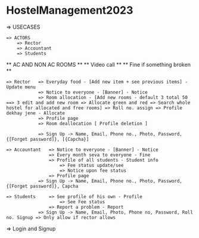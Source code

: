 # HostelManagement2023

=> USECASES

    => ACTORS
        => Rector
        => Accountant
        => Students

** AC AND NON AC ROOMS **
** Video call **
** Fine if something broken **

    => Rector   => Everyday food - [Add new item + see previous items] - Update menu
                => Notice to everyone - [Banner] - Notice
                => Room allocation - [Add new rooms - default 3 total 50 ==> 3 edit and add new room => Allocate green and red => Search whole hostel for allocated and free rooms] => Roll no. assign => Profile dekhay jene - Allocate
                => Profile page
                => Room deallocation [ Profile deletion ]

                => Sign Up -> Name, Email, Phone no., Photo, Password, {[Forget password]}, [{Capcha}]

    => Accountant   => Notice to everyone - [Banner] - Notice
                    => Every month seva to everyone - Fine
                    => Profile of all students - Student info
                        => Fee status update/see
                        => Notice upon fee status
                    => Profile page
                => Sign Up -> Name, Email, Phone no., Photo, Password, {[Forget password]}, Capcha

    => Students     => See profile of his own - Profile
                        => See Fee status
                    => Report a problem - Report
                => Sign Up -> Name, Email, Photo, Phone no, Password, Roll no. Signup => Only allow if rector allows

=> Login and Signup

